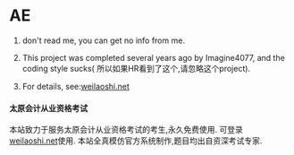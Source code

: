 AE
======

1. don't read me, you can get no info from me.

2. This project was completed several years ago by Imagine4077, and the coding style sucks( 所以如果HR看到了这个,请忽略这个project).

3. For details, see:[weilaoshi.net](http://www.weilaoshi.net)

#### 太原会计从业资格考试

本站致力于服务太原会计从业资格考试的考生,永久免费使用. 可登录[weilaoshi.net](http://www.weilaoshi.net)使用. 本站全真模仿官方系统制作,题目均出自资深考试专家.
